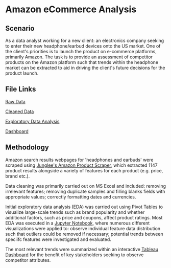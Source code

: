 # Amazon eCommerce Analysis

## Scenario
As a data analyst working for a new client: an electronics company seeking to enter their new headphone/earbud devices onto the US market. One of the client's priorities is to launch the product on e-commerce platforms, primarily Amazon. The task is to provide an assessment of competitor products on the Amazon platform such that trends within the headphone market can be extracted to aid in driving the client's future decisions for the product launch.

## File Links

[Raw Data](https://github.com/dilraj451/Amazon-Ecommerce-Analysis/raw/main/raw_data.xlsx)

[Cleaned Data](https://github.com/dilraj451/Amazon-Ecommerce-Analysis/raw/main/amazon_data_FINAL.xlsx)

[Exploratory Data Analysis](https://github.com/dilraj451/Amazon-Ecommerce-Analysis/blob/main/eda.ipynb)

[Dashboard](https://public.tableau.com/app/profile/dilraj.sidhu/viz/Book1_16897739973890/Dashboard_Final?publish=yes)

## Methodology
Amazon search results webpages for 'headphones and earbuds' were scraped using [Junglee's Amazon Product Scraper](https://apify.com/junglee/free-amazon-product-scraper), which extracted 1147 product results alongside a variety of features for each product (e.g. price, brand etc.).

Data cleaning was primarily carried out on MS Excel and included: removing irrelevant features; removing duplicate samples and filling blanks fields with appropriate values; correctly formatting dates and currencies.

Initial exploratory data analysis (EDA) was carried out using Pivot Tables to visualize large-scale trends such as brand popularity and whether additional factors, such as price and coupons, affect product ratings. Most EDA was executed in a [Jupyter Notebook](https://github.com/dilraj451/Amazon-Ecommerce-Analysis/blob/main/eda.ipynb), where numerous different visualizations were applied to: observe individual feature data distribution such that outliers could be removed if necessary; potential trends between speciifc features were investigated and evaluated.

The most relevant trends were summarized within an interactive [Tableau Dashboard](https://public.tableau.com/app/profile/dilraj.sidhu/viz/Book1_16897739973890/Dashboard_Final?publish=yes) for the benefit of key stakeholders seeking to observe competitor attributes.
